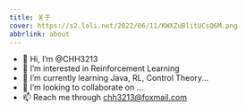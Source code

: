 ```yaml
---
title: 关于
cover: https://s2.loli.net/2022/06/11/KWXZuBlitUCsQ6M.png
abbrlink: about
---
```



- 👋 Hi, I’m @CHH3213
- 👀 I’m interested in Reinforcement Learning
- 🌱 I’m currently learning Java, RL, Control Theory...
- 💞️ I’m looking to collaborate on ...
- 📫 Reach me through chh3213@foxmail.com